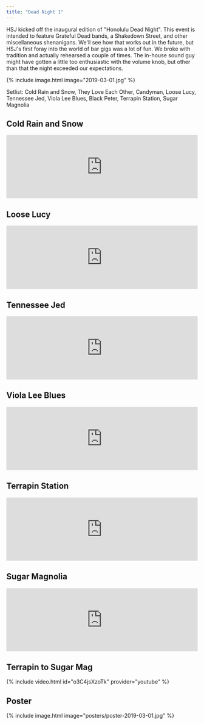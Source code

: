 ```yaml
---
title: "Dead Night 1"
---
```


HSJ kicked off the inaugural edition of "Honolulu Dead Night". This event is intended to feature Grateful Dead bands, a Shakedown Street, and other miscellaneous shenanigans.  We'll see how that works out in the future, but HSJ's first foray into the world of bar gigs was a lot of fun.  We broke with tradition and actually rehearsed a couple of times. The in-house sound guy might have gotten a little too enthusiastic with the volume knob, but other than that the night exceeded our expectations.

{% include image.html image="2019-03-01.jpg" %}

Setlist:  Cold Rain and Snow, They Love Each Other, Candyman, Loose Lucy, Tennessee Jed, Viola Lee Blues, Black Peter, Terrapin Station, Sugar Magnolia

## Cold Rain and Snow

<iframe width="100%" height="166" scrolling="no" frameborder="no" allow="autoplay" src="https://w.soundcloud.com/player/?url=https%3A//api.soundcloud.com/tracks/584386236&color=%23ff5500&auto_play=false&hide_related=false&show_comments=true&show_user=true&show_reposts=false&show_teaser=true"></iframe>

## Loose Lucy

<iframe width="100%" height="166" scrolling="no" frameborder="no" allow="autoplay" src="https://w.soundcloud.com/player/?url=https%3A//api.soundcloud.com/tracks/584385885&color=%23ff5500&auto_play=false&hide_related=false&show_comments=true&show_user=true&show_reposts=false&show_teaser=true"></iframe>

## Tennessee Jed

<iframe width="100%" height="166" scrolling="no" frameborder="no" allow="autoplay" src="https://w.soundcloud.com/player/?url=https%3A//api.soundcloud.com/tracks/584385549&color=%23ff5500&auto_play=false&hide_related=false&show_comments=true&show_user=true&show_reposts=false&show_teaser=true"></iframe>

## Viola Lee Blues

<iframe width="100%" height="166" scrolling="no" frameborder="no" allow="autoplay" src="https://w.soundcloud.com/player/?url=https%3A//api.soundcloud.com/tracks/584385168&color=%23ff5500&auto_play=false&hide_related=false&show_comments=true&show_user=true&show_reposts=false&show_teaser=true"></iframe>

## Terrapin Station

<iframe width="100%" height="166" scrolling="no" frameborder="no" allow="autoplay" src="https://w.soundcloud.com/player/?url=https%3A//api.soundcloud.com/tracks/584384610&color=%23ff5500&auto_play=false&hide_related=false&show_comments=true&show_user=true&show_reposts=false&show_teaser=true"></iframe>


## Sugar Magnolia

<iframe width="100%" height="166" scrolling="no" frameborder="no" allow="autoplay" src="https://w.soundcloud.com/player/?url=https%3A//api.soundcloud.com/tracks/584383164&color=%23ff5500&auto_play=false&hide_related=false&show_comments=true&show_user=true&show_reposts=false&show_teaser=true"></iframe>


## Terrapin to Sugar Mag

{% include video.html id="o3C4jsXzoTk" provider="youtube" %}


## Poster

{% include image.html image="posters/poster-2019-03-01.jpg" %}
